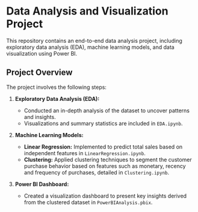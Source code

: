 # Data Analysis and Visualization Project

This repository contains an end-to-end data analysis project, including exploratory data analysis (EDA), machine learning models, and data visualization using Power BI.

## Project Overview

The project involves the following steps:

1. **Exploratory Data Analysis (EDA):**  
   - Conducted an in-depth analysis of the dataset to uncover patterns and insights.  
   - Visualizations and summary statistics are included in `EDA.ipynb`.  

2. **Machine Learning Models:**  
   - **Linear Regression:** Implemented to predict total sales based on independent features in `LinearRegression.ipynb`.  
   - **Clustering:** Applied clustering techniques to segment the customer purchase behavior based on features such as monetary, recency and frequency of purchases, detailed in `Clustering.ipynb`.  

3. **Power BI Dashboard:**  
   - Created a visualization dashboard to present key insights derived from the clustered dataset in `PowerBIAnalysis.pbix`.  
